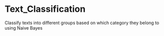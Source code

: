 # Text_Classification
Classify texts into different groups based on which category they belong to using Naive Bayes
